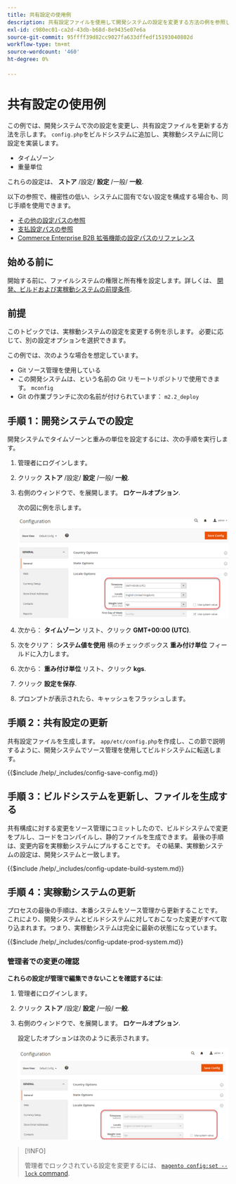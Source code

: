 ```yaml
---
title: 共有設定の使用例
description: 共有設定ファイルを使用して開発システムの設定を変更する方法の例を参照してください。
exl-id: c980ec01-ca2d-43db-b68d-8e9435e07e6a
source-git-commit: 95ffff39d82cc9027fa633dffedf15193040802d
workflow-type: tm+mt
source-wordcount: '460'
ht-degree: 0%

---
```


# 共有設定の使用例

この例では、開発システムで次の設定を変更し、共有設定ファイルを更新する方法を示します。 `config.php`をビルドシステムに追加し、実稼動システムに同じ設定を実装します。

- タイムゾーン
- 重量単位

これらの設定は、 **ストア** /設定/ **設定** /一般/ **一般**.

以下の参照で、機密性の低い、システムに固有でない設定を構成する場合も、同じ手順を使用できます。

- [その他の設定パスの参照](../reference/config-reference-general.md)
- [支払設定パスの参照](../reference/config-reference-payment.md)
- [Commerce Enterprise B2B 拡張機能の設定パスのリファレンス](../reference/config-reference-b2b.md)

## 始める前に

開始する前に、ファイルシステムの権限と所有権を設定します。詳しくは、 [開発、ビルドおよび実稼動システムの前提条件](../deployment/prerequisites.md).

## 前提

このトピックでは、実稼動システムの設定を変更する例を示します。 必要に応じて、別の設定オプションを選択できます。

この例では、次のような場合を想定しています。

- Git ソース管理を使用している
- この開発システムは、という名前の Git リモートリポジトリで使用できます。 `mconfig`
- Git の作業ブランチに次の名前が付けられています： `m2.2_deploy`

## 手順 1：開発システムでの設定

開発システムでタイムゾーンと重みの単位を設定するには、次の手順を実行します。

1. 管理者にログインします。
1. クリック **ストア** /設定/ **設定** /一般/ **一般**.
1. 右側のウィンドウで、を展開します。 **ロケールオプション**.

   次の図に例を示します。

   ![開発システムでロケールオプションを設定する](../../assets/configuration/split-deploy-set-locale.png)

1. 次から： **タイムゾーン** リスト、クリック **GMT+00:00 (UTC)**.
1. 次をクリア： **システム値を使用** 横のチェックボックス **重み付け単位** フィールドに入力します。
1. 次から： **重み付け単位** リスト、クリック **kgs**.
1. クリック **設定を保存**.
1. プロンプトが表示されたら、キャッシュをフラッシュします。

## 手順 2：共有設定の更新

共有設定ファイルを生成します。 `app/etc/config.php`を作成し、この節で説明するように、開発システムでソース管理を使用してビルドシステムに転送します。

{{$include /help/_includes/config-save-config.md}}

## 手順 3：ビルドシステムを更新し、ファイルを生成する

共有構成に対する変更をソース管理にコミットしたので、ビルドシステムで変更をプルし、コードをコンパイルし、静的ファイルを生成できます。 最後の手順は、変更内容を実稼動システムにプルすることです。 その結果、実稼動システムの設定は、開発システムと一致します。

{{$include /help/_includes/config-update-build-system.md}}

## 手順 4：実稼動システムの更新

プロセスの最後の手順は、本番システムをソース管理から更新することです。 これにより、開発システムとビルドシステムに対しておこなった変更がすべて取り込まれます。つまり、実稼動システムは完全に最新の状態になっています。

{{$include /help/_includes/config-update-prod-system.md}}

### 管理者での変更の確認

**これらの設定が管理で編集できないことを確認するには**:

1. 管理者にログインします。
1. クリック **ストア** /設定/ **設定** /一般/ **一般**.
1. 右側のウィンドウで、を展開します。 **ロケールオプション**.

   設定したオプションは次のように表示されます。

   ![管理で編集できない設定オプション](../../assets/configuration/split-deploy-not-editable.png)

>[!INFO]
>
>管理者でロックされている設定を変更するには、 [`magento config:set --lock` command](../cli/set-configuration-values.md).
